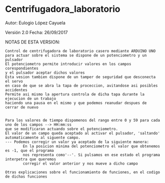 # Centrifugadora_laboratorio

Autor: Eulogio López Cayuela

Versión 2.0    Fecha: 26/09/2017 


  NOTAS DE ESTA VERSION:
  
    Control de centrifugadora de laboratorio casero mediante ARDUINO UNO
    para actuar sobre el sistema se dispone de un potenciometro y un pulsador
    El potenciometro permite introducir valores en los campos corespondientes
    y el pulsador aceptar dichos valores
    Esta vesion tambien dispone de un tamper de seguridad que desconecta el servo
    en caso de que se abra la tapa de proceccion, avitandose asi posibles accidentes
    Permite asi mismo la apertura controla de dicha tapa durante la ejecucion de un trabajo
    haciendo una pausa en el mismo y que podemos reanudar despues de cerrar de nuevo


    Para los valores de tiempo dispomenos del rango entre 0 y 59 para cada uno de los campos --> HH:mm:ss
    que se modificaran actuando sobre el potenciometro.
    El valor de un campo queda aceptado al activar el pulsador, 'saltando' automaticamente al siguente campo.
    --- Podemos corregir un valor ya aceptado de la siguiente manera:
            En la posicion minima del potenciometro el valor que obtenemos es -1, que el programa  
            nos representa como'--'. Si pulsamos en ese estado el programa interpetra que queremos 
            corregir el valor anterior y nos mueve a dicho campo

    Otras explicaciones sobre el funcionamiento de funciones, en el codigo de dichas funciones
  
